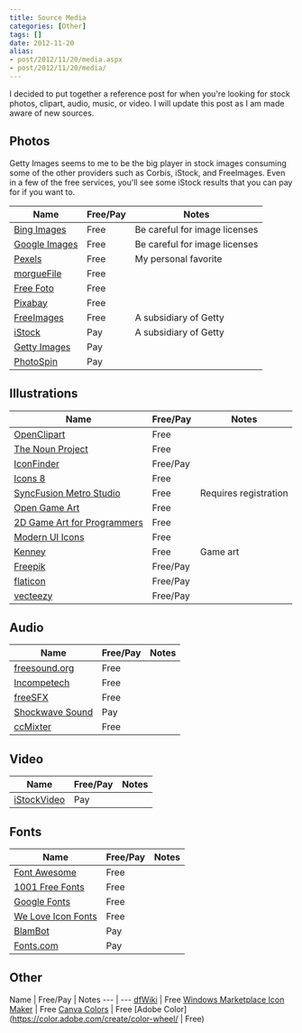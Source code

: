 ```yaml
---
title: Source Media
categories: [Other]
tags: []
date: 2012-11-20
alias:
- post/2012/11/20/media.aspx
- post/2012/11/20/media/
---
```


I decided to put together a reference post for when you're looking for stock photos, clipart, audio, music, or video. I will update this post as I am made aware of new sources.

## Photos
Getty Images seems to me to be the big player in stock images consuming some of the other providers such as Corbis, iStock, and FreeImages. Even in a few of the free services, you'll see some iStock results that you can pay for if you want to.

Name | Free/Pay | Notes
--- | --- | --- 
[Bing Images](http://images.bing.com) | Free | Be careful for image licenses
[Google Images](http://images.google.com) | Free | Be careful for image licenses
[Pexels](http://pexels.com) | Free | My personal favorite
[morgueFile](http://www.morguefile.com) | Free 
[Free Foto](http://www.freefoto.com) | Free 
[Pixabay](http://pixabay.com) | Free 
[FreeImages](http://www.freeimages.com) | Free | A subsidiary of Getty
[iStock](http://www.istockphoto.com) | Pay | A subsidiary of Getty
[Getty Images](http://www.gettyimages.com) | Pay
[PhotoSpin](http://www.photospin.com) | Pay 

## Illustrations
Name | Free/Pay | Notes
--- | --- | --- 
[OpenClipart](http://openclipart.org) | Free 
[The Noun Project](http://thenounproject.com) | Free 
[IconFinder](http://www.iconfinder.com) | Free/Pay 
[Icons 8](http://www.icons8.com/) | Free 
[SyncFusion Metro Studio](http://www.syncfusion.com/downloads/metrostudio) | Free | Requires registration
[Open Game Art](http://opengameart.org) | Free 
[2D Game Art for Programmers](http://2dgameartforprogrammers.blogspot.com) | Free 
[Modern UI Icons](http://modernuiicons.com/) | Free 
[Kenney](http://www.kenney.nl/assets) | Free | Game art
[Freepik](http://freepik.com/) | Free/Pay
[flaticon](http://flaticon.com/) | Free/Pay
[vecteezy](http://vecteezy.com/) | Free/Pay 

## Audio
Name | Free/Pay | Notes
--- | --- | --- 
[freesound.org](http://www.freesound.org/browse) | Free 
[Incompetech](http://incompetech.com/music/royalty-free) | Free 
[freeSFX](http://www.freesfx.co.uk/) | Free 
[Shockwave Sound](http://www.shockwave-sound.com/) | Pay 
[ccMixter](http://ccmixter.org/) | Free 

## Video
Name | Free/Pay | Notes
--- | --- | --- 
[iStockVideo](http://www.istockvideo.com/) | Pay 

## Fonts
Name | Free/Pay | Notes
--- | --- | --- 
[Font Awesome](http://fontawesome.io/icons) | Free 
[1001 Free Fonts](http://1001freefonts.com) | Free 
[Google Fonts](http://www.google.com/fonts/) | Free 
[We Love Icon Fonts](http://weloveiconfonts.com) | Free
[BlamBot](http://www.blambot.com) | Pay 
[Fonts.com](http://www.fonts.com) | Pay 

## Other
Name | Free/Pay | Notes
--- | ---
[dfWiki](http://dfwiki.devfish.net/Default.aspx?Page=Icons&amp;NS=technology) | Free
[Windows Marketplace Icon Maker](http://github.com/DavidBurela/WindowsMarketplaceIconMaker) | Free
[Canva Colors](http://canva.com/colors) | Free
[Adobe Color](https://color.adobe.com/create/color-wheel/ | Free)
